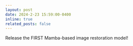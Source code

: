 ```yaml
---
layout: post
date: 2024-2-23 15:59:00-0400
inline: true
related_posts: false
---
```

Release the FIRST Mamba-based image restoration model!